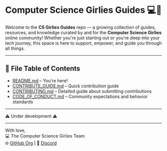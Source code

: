 # Computer Science Girlies Guides 💻💖

Welcome to the **CS Girlies Guides** repo — a growing collection of guides, resources, and knowledge curated by and for the **Computer Science Girlies** online community! Whether you're just starting out or you're deep into your tech journey, this space is here to support, empower, and guide you through all things.

---
## 📂 File Table of Contents

- [README.md](./README.md) – You’re here!
- [CONTRIBUTE_GUIDE.md](./CONTRIBUTE_GUIDE.md) – Quick contribution guide
- [CONTRIBUTING.md](./CONTRIBUTING.md) – Detailed guide about submitting contributions
- [CODE_OF_CONDUCT.md](./CODE_OF_CONDUCT.md) – Community expectations and behavior standards

---
⚠️ Under development ⚠️

---

With love,  
💻 The Computer Science Girlies Team  
🌐 [GitHub Org](https://github.com/Computer-Science-Girlies) | 💬 [Discord](https://discord.com/invite/computer-science-girlies-1116490225615634503)
